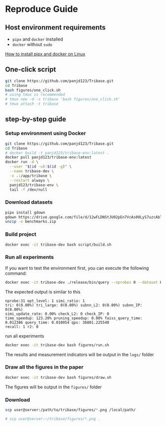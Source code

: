 # Reproduce Guide

## Host environment requirements

- `pipx` and `docker` installed
- `docker` without `sudo`

[How to install pipx and docker on Linux](https://chatgpt.com/share/68ab0118-df3c-8010-bd95-db97d55926f0)

## One-click script

```bash
git clone https://github.com/panjd123/Tribase.git
cd Tribase
bash figures/one_click.sh
# using tmux is recommended
# tmux new -d -s tribase 'bash figures/one_click.sh'
# tmux attach -t tribase
```

## step-by-step guide

### Setup environment using Docker

```bash
git clone https://github.com/panjd123/Tribase.git
cd Tribase
# docker build -t panjd123/tribase-env:latest .
docker pull panjd123/tribase-env:latest
docker run -d \
  --user "$(id -u):$(id -g)" \
  --name tribase-dev \
  -v .:/app/tribase \
  --restart always \
  panjd123/tribase-env \
  tail -f /dev/null
```

### Download datasets

```bash
pipx install gdown
gdown https://drive.google.com/file/d/12wFLDNStJU02pEn7VcAs00LyS7uzcAbl/view?usp=sharing --fuzzy
unzip -o benchmarks.zip
```

### Build project

```bash
docker exec -it tribase-dev bash script/build.sh
```

### Run all experiments

If you want to test the environment first, you can execute the following command:

```bash
docker exec -it tribase-dev ./release/bin/query --nprobes 0 --dataset HandOutlines --opt_levels OPT_TRIANGLE
```

The expected output is similar to this

```
nprobe:31 opt_level: 1 simi_ratio: 1
tri: 0(0.00%) tri_large: 0(0.00%) subnn_L2: 0(0.00%) subnn_IP: 0(0.00%)
simi_update_rate: 0.00% check_L2: 0 check_IP: 0
time_speedup: 123.20% pruning_speedup: 0.00% faiss_query_time: 0.012386 query_time: 0.010054 qps: 36801.225540
recall: 1 r2: 0
```

run all experiments

```bash
docker exec -it tribase-dev bash figures/run.sh
```

The results and measurement indicators will be output in the `logs/` folder

### Draw all the figures in the paper

```bash
docker exec -it tribase-dev bash figures/draw.sh
```

The figures will be output in the `figures/` folder

### Download

```bash
scp user@server:/path/to/tribase/figures/*.png /local/path/

# scp user@server:~/tribase/figures/*.png .
```